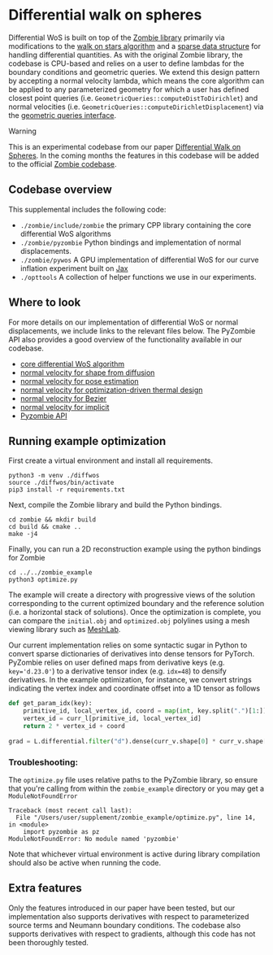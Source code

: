 # Differential walk on spheres

Differential WoS is built on top of the [Zombie library](https://github.com/rohan-sawhney/zombie) primarily via modifications to the [walk on stars algorithm](zombie/include/zombie/point_estimation/walk_on_stars.h) and a [sparse data structure](zombie/include/zombie/core/value.h) for handling differential quantities. As with the original Zombie library, the codebase is CPU-based and relies on a user to define lambdas for the boundary conditions and geometric queries. We extend this design pattern by accepting a normal velocity lambda, which means the core algorithm can be applied to any parameterized geometry for which a user has defined closest point queries (i.e. `GeometricQueries::computeDistToDirichlet`) and normal velocities (i.e. `GeometricQueries::computeDirichletDisplacement`) via the [geometric queries interface](zombie/include/zombie/core/geometric_queries.h).

> [!WARNING]  
> This is an experimental codebase from our paper [Differential Walk on Spheres](https://imaging.cs.cmu.edu/differential_walk_on_spheres/). In the coming months the features in this codebase will be added to the official [Zombie codebase](https://github.com/rohan-sawhney/zombie).

## Codebase overview
This supplemental includes the following code:

* `./zombie/include/zombie` the primary CPP library containing the core differential WoS algorithms
* `./zombie/pyzombie` Python bindings and implementation of normal displacements.
* `./zombie/pywos` A GPU implementation of differential WoS for our curve inflation experiment built on [Jax](https://github.com/google/jax)
* `./opttools` A collection of helper functions we use in our experiments.

## Where to look
For more details on our implementation of differential WoS or normal displacements, we include links to the relevant files below. The PyZombie API also provides a good overview of the functionality available in our codebase.

* [core differential WoS algorithm](zombie/include/zombie/point_estimation/walk_on_stars.h)
* [normal velocity for shape from diffusion](zombie/pyzombie/include/pyzombie/mesh_geometry.h)
* [normal velocity for pose estimation](zombie/pyzombie/include/pyzombie/mesh_geometry.h)
* [normal velocity for optimization-driven thermal design](zombie/pyzombie/include/pyzombie/toast_scene.h)
* [normal velocity for Bezier](zombie/pyzombie/include/pyzombie/bezier_scene.h)
* [normal velocity for implicit](pywos/walk.py)
* [Pyzombie API](zombie/pyzombie/api.cpp.h)

## Running example optimization
First create a virtual environment and install all requirements.
```
python3 -m venv ./diffwos
source ./diffwos/bin/activate
pip3 install -r requirements.txt
```

Next, compile the Zombie library and build the Python bindings. 

```
cd zombie && mkdir build
cd build && cmake ..
make -j4
```
Finally, you can run a 2D reconstruction example using the python bindings for Zombie
```
cd ../../zombie_example
python3 optimize.py
```
The example will create a directory with progressive views of the solution corresponding to the current optimized boundary and the reference solution (i.e. a horizontal stack of solutions). Once the optimization is complete, you can compare the `initial.obj` and `optimized.obj` polylines using a mesh viewing library such as [MeshLab](https://www.meshlab.net/).

Our current implementation relies on some syntactic sugar in Python to convert sparse dictionaries of derivatives into dense tensors for PyTorch. PyZombie relies on user defined maps from derivative keys (e.g. `key='d.23.0'`) to a derivative tensor index (e.g. `idx=48`) to densify derivatives. In the example optimization, for instance, we convert strings indicating the vertex index and coordinate offset into a 1D tensor as follows

```python
def get_param_idx(key):
    primitive_id, local_vertex_id, coord = map(int, key.split(".")[1:])
    vertex_id = curr_l[primitive_id, local_vertex_id]
    return 2 * vertex_id + coord
    
grad = L.differential.filter("d").dense(curr_v.shape[0] * curr_v.shape[1], get_param_idx)
```

### Troubleshooting:
The `optimize.py` file uses relative paths to the PyZombie library, so ensure that you're calling from within the `zombie_example` directory or you may get a `ModuleNotFoundError`
```
Traceback (most recent call last):
  File "/Users/user/supplement/zombie_example/optimize.py", line 14, in <module>
    import pyzombie as pz
ModuleNotFoundError: No module named 'pyzombie'
```
Note that whichever virtual environment is active during library compilation should also be active when running the code.

## Extra features
Only the features introduced in our paper have been tested, but our implementation also supports derivatives with respect to parameterized source terms and Neumann boundary conditions. The codebase also supports derivatives with respect to gradients, although this code has not been thoroughly tested.
